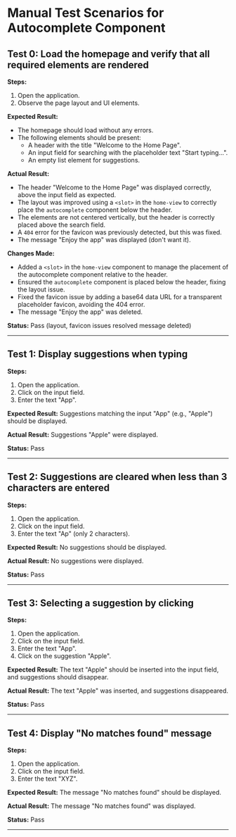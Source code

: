 # Manual Test Scenarios for Autocomplete Component

## Test 0: Load the homepage and verify that all required elements are rendered

**Steps:**
1. Open the application.
2. Observe the page layout and UI elements.

**Expected Result:**
- The homepage should load without any errors.
- The following elements should be present:
  - A header with the title "Welcome to the Home Page".
  - An input field for searching with the placeholder text "Start typing...".
  - An empty list element for suggestions.

**Actual Result:**
- The header "Welcome to the Home Page" was displayed correctly, above the input field as expected.
- The layout was improved using a `<slot>` in the `home-view` to correctly place the `autocomplete` component below the header.
- The elements are not centered vertically, but the header is correctly placed above the search field.
- A `404` error for the favicon was previously detected, but this was fixed.
- The message "Enjoy the app" was displayed (don't want it).

**Changes Made:**
- Added a `<slot>` in the `home-view` component to manage the placement of the autocomplete component relative to the header.
- Ensured the `autocomplete` component is placed below the header, fixing the layout issue.
- Fixed the favicon issue by adding a base64 data URL for a transparent placeholder favicon, avoiding the 404 error.
- The message "Enjoy the app" was deleted.

**Status:** Pass (layout, favicon issues resolved message deleted)

---

## Test 1: Display suggestions when typing

**Steps:**
1. Open the application.
2. Click on the input field.
3. Enter the text "App".

**Expected Result:**
Suggestions matching the input "App" (e.g., "Apple") should be displayed.

**Actual Result:** 
Suggestions "Apple" were displayed.

**Status:** Pass

---

## Test 2: Suggestions are cleared when less than 3 characters are entered

**Steps:**
1. Open the application.
2. Click on the input field.
3. Enter the text "Ap" (only 2 characters).

**Expected Result:**
No suggestions should be displayed.

**Actual Result:** 
No suggestions were displayed.

**Status:** Pass

---

## Test 3: Selecting a suggestion by clicking

**Steps:**
1. Open the application.
2. Click on the input field.
3. Enter the text "App".
4. Click on the suggestion "Apple".

**Expected Result:**
The text "Apple" should be inserted into the input field, and suggestions should disappear.

**Actual Result:** 
The text "Apple" was inserted, and suggestions disappeared.

**Status:** Pass

---

## Test 4: Display "No matches found" message

**Steps:**
1. Open the application.
2. Click on the input field.
3. Enter the text "XYZ".

**Expected Result:**
The message "No matches found" should be displayed.

**Actual Result:** 
The message "No matches found" was displayed.

**Status:** Pass

---
